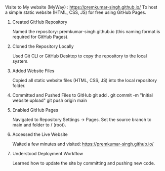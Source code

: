 Visite to My website (MyWay) : https://premkumar-singh.github.io/
To host a simple static website (HTML, CSS, JS) for free using GitHub Pages.

1. Created GitHub Repository

    Named the repository: premkumar-singh.github.io (this naming format is required for GitHub Pages).

2. Cloned the Repository Locally

    Used Git CLI or GitHub Desktop to copy the repository to the local system.

3. Added Website Files

    Copied all static website files (HTML, CSS, JS) into the local repository folder.

4. Committed and Pushed Files to GitHub
   git add .
   git commit -m "Initial website upload"
   git push origin main
   
5. Enabled GitHub Pages

    Navigated to Repository Settings → Pages.
    Set the source branch to main and folder to / (root).

6. Accessed the Live Website

    Waited a few minutes and visited:
     https://premkumar-singh.github.io/

7. Understood Deployment Workflow

    Learned how to update the site by committing and pushing new code.

